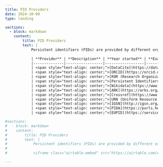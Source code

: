 ```yaml
---
title: PID Providers
date: 2024-10-09
type: landing

sections:
  - block: markdown
    content:
        title: PID Providers
        text: |
            Persistent identifiers (PIDs) are provided by different organizations, so called PID providers. While often one provider focuses on one type of PID, a provider could have a service range offering several different types of PIDs. Vice versa, one type of PID can be offered by more than one provider, such as in the case of DOIs, but could also be exclusive to one particular provider, such as in the case of ORCID. The following table gives an overview of PIDs and PID providers. Please note that this list is not comprehensive and is a work in progress. We welcome any suggestions for additional PIDs or providers that could be added to this list.
            
            | **Provider** | **Description** | **Year started** | **Example for PID** | **Register / Membership Info** | **Alignment with POSI Principles** |
            |--------------|-----------------|------------------|---------------------|--------------------------------|------------------------------------|
            | <span style="text-align: center;">[DataCite](https://datacite.org/)</span><br /><br />![](datacite.png) | DataCite is a global non-profit organization that provides persistent identifiers (DOIs) for research data and other scholarly outputs, helping to improve the discoverability, accessibility, and reuse of research. It collaborates with institutions, researchers, and data centers to make data a first-class research output through the use of metadata and persistent identifiers. | 2009 | https://doi.org/10.5438/1dgk-1m22 | [_DataCite: Become a Member_](https://datacite.org/become-a-member/) | [_DataCite’s commitment to The Principles of Open Scholarly Infrastructure_](https://doi.org/10.5438/vy7h-g464) |
            | <span style="text-align: center;">[ORCID](https://orcid.org/)</span><br /><br />![](orcid.png) | ORCID iD (Open Researcher and Contributor ID) is a unique identifier for researchers, used to track their publications and contributions. | 2012 | https://orcid.org/0000-0001-2345-6789 | [_How do I register for an ORCID ID_](https://support.orcid.org/hc/en-us/articles/360006897454-How-do-I-register-for-an-ORCID-ID) | [_ORCID's Self-Assessment of the POSI Principles_](https://info.orcid.org/orcids-self-assessment-of-the-posi-principles/) |
            | <span style="text-align: center;">[ROR (Research Organization Registry)](https://ror.org/)</span><br /><br />![](ror.png) | ROR is a global, community-led registry of open persistent identifiers for research organizations. | 2019 | https://ror.org/04achrx04 | [_ROR: Registry_](https://ror.org/registry/) | [_Aligning ROR with the Principles of Open Scholarly Infrastructure_](https://doi.org/10.71938/n0kg-4k60) |
            | <span style="text-align: center;">[Persistent Identifiers for eResearch (ePIC)](https://www.pidconsortium.net/)</span><br /><br />![](epic.png) | ePIC was founded in 2009 by a consortium of European partners in order to provide PID services for the European Research Community, based on the handle system (TM, https://www.handle.net/), for the allocation and resolution of persistent identifiers. The consortium signed a Memorandum of Understanding aiming to provide long term reliability for the PID services. Meanwhile ePIC is an international consortium and open to partners from the research community worldwide. | 2009 | https://hdl.handle.net/21.11101/0000-0007-D649-6 | [_European Persistent Identifier Consortium Documentation_](https://doc.pidconsortium.eu/) |  |
            | <span style="text-align: center;">[Wikidata](https://www.wikidata.org/)</span><br /><br />![](wikidata.png) | Wikidata is a free, collaborative knowledge base that stores structured data to support Wikimedia projects like Wikipedia, enabling machine-readable access to information. It serves as a centralized source for data that can be reused across different languages and platforms​. | 2012 | https://www.wikidata.org/wiki/Q3914 | Anyone can use it |  |
            | <span style="text-align: center;">[ARK](https://arks.org/)</span><br /><br />![](ark.png) | A PID system designed for identifying information objects, particularly in the context of long-term preservation. | 2001 | https://n2t.net/ark:/99166/w66d60p2 | [_ARK: Getting started_](https://arks.org/about/getting-started-implementing-arks/) |  |
            | <span style="text-align: center;">[Crossref](https://www.crossref.org/)</span><br /><br />![](crossref.png) | Crossref is a non-profit organization that provides Digital Object Identifiers (DOIs) for scholarly publications, making it easier to cite, link, and discover research outputs. It works with publishers and research organizations to ensure that scholarly content is properly registered and tracked across the global research ecosystem. | 1999 | https://doi.org/10.1038/sdata.2016.18 | [_Crossref: Setting up as a member_](https://en.wikipedia.org/wiki/Crossref) |  |
            | <span style="text-align: center;">[URN (Uniform Resource Name)](https://www.dnb.de/DE/Professionell/Services/URN-Service/urn-service_node.html)</span><br /><br />![](urn.png) | A type of URI (Uniform Resource Identifier) that provides a persistent, location-independent resource name. | 1997 | https://nbn-resolving.org/urn:nbn:de:bvb:91-diss20060308-1417541491 |  |  |
            | <span style="text-align: center;">[IGSN](http://igsn.org/)</span><br /><br />![](igsn.png) | An IGSN ID is a globally unique and persistent identifier for material samples. The core purpose of the IGSN ID is to enable transparent and traceable connections between research activities and objects, including samples, collections, instruments, grants, data, publications, people, and organizations. Through the partnership between IGSN e.V. and DataCite, IGSN IDs are functionally DOIs and registered through DataCite services. | 2011 | http://igsn.org/ICDP5054ECYD101 | [_IGSN: Membership_](https://ev.igsn.org/membership) |  |
            | <span style="text-align: center;">[PIDA](https://purls.helmholtz-metadaten.de/)</span><br /><br />![](pida.png) | PIDA is a service for providing web resources with Permanent URLs (PURLs), to ensure they remain available and can be accessed reliably remain available for future access by both humans and machines. | 2022 | https://purls.helmholtz-metadaten.de/[prefix]/[subdirectory] | Free of charge |  |
            | <span style="text-align: center;">[EUPID](https://services.eupid.eu/)</span><br /><br />![](eupid.png) | EUPID is a privacy-preserving record linking service designed for managing pseudonymous patient identities in clinical and research settings. It provides a secure way to manage patient identities across different contexts while ensuring data privacy and interoperability. EUPID services can be integrated into existing services and platforms using an API. EUPID has been designed to facilitate secondary use of datasets in Biomedical Research and Healthcare by addressing the following major requirements: No universal patient ID; Distinct pseudonyms for different registration contexts; Privacy-preserving record linkage algorithm; Re-identification by a trusted third party; Protected link between the different pseudonyms; Merged datasets for secondary use | 2017 | https://ror.org/04achrx04 | license model |  |

#sections:
#  - block: markdown
#    content:
#        title: PID Providers
#        text: |
#            Persistent identifiers (PIDs) are provided by different organizations, so called PID providers. While often one provider focuses on one type of PID, a provider could have a service range offering several different types of PIDs. Vice versa, one type of PID can be offered by more than one provider, such as in the case of DOIs, but could also be exclusive to one particular provider, such as in the case of ORCID. The following table gives an overview of PIDs and PID providers. Please note that this list is not comprehensive and is a work in progress. We welcome any suggestions for additional PIDs or providers that could be added to this list.
#            
#            <iframe class="airtable-embed" src="https://airtable.com/embed/applO9hvRa7mWleNZ/shrjnkx6iKFyYw7wC?viewControls=on" frameborder="0" onmousewheel="" width="100%" height="533" style="background: transparent; border: 1px solid #ccc;"></iframe>

---
```

